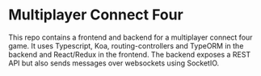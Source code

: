 # Multiplayer Connect Four

This repo contains a frontend and backend for a multiplayer connect four game. It uses Typescript, Koa, routing-controllers and TypeORM in the backend and React/Redux in the frontend. The backend exposes a REST API but also sends messages over websockets using SocketIO. 
